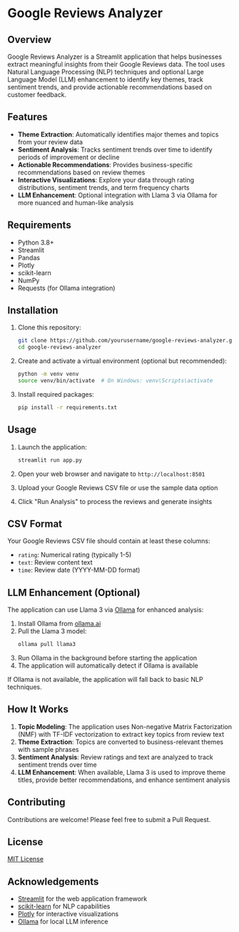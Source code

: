 # Google Reviews Analyzer

## Overview

Google Reviews Analyzer is a Streamlit application that helps businesses extract meaningful insights from their Google Reviews data. The tool uses Natural Language Processing (NLP) techniques and optional Large Language Model (LLM) enhancement to identify key themes, track sentiment trends, and provide actionable recommendations based on customer feedback.

## Features

- **Theme Extraction**: Automatically identifies major themes and topics from your review data
- **Sentiment Analysis**: Tracks sentiment trends over time to identify periods of improvement or decline
- **Actionable Recommendations**: Provides business-specific recommendations based on review themes
- **Interactive Visualizations**: Explore your data through rating distributions, sentiment trends, and term frequency charts
- **LLM Enhancement**: Optional integration with Llama 3 via Ollama for more nuanced and human-like analysis

## Requirements

- Python 3.8+
- Streamlit
- Pandas
- Plotly
- scikit-learn
- NumPy
- Requests (for Ollama integration)

## Installation

1. Clone this repository:
   ```bash
   git clone https://github.com/yourusername/google-reviews-analyzer.git
   cd google-reviews-analyzer
   ```

2. Create and activate a virtual environment (optional but recommended):
   ```bash
   python -m venv venv
   source venv/bin/activate  # On Windows: venv\Scripts\activate
   ```

3. Install required packages:
   ```bash
   pip install -r requirements.txt
   ```

## Usage

1. Launch the application:
   ```bash
   streamlit run app.py
   ```

2. Open your web browser and navigate to `http://localhost:8501`

3. Upload your Google Reviews CSV file or use the sample data option

4. Click "Run Analysis" to process the reviews and generate insights

## CSV Format

Your Google Reviews CSV file should contain at least these columns:
- `rating`: Numerical rating (typically 1-5)
- `text`: Review content text
- `time`: Review date (YYYY-MM-DD format)

## LLM Enhancement (Optional)

The application can use Llama 3 via [Ollama](https://ollama.ai/) for enhanced analysis:

1. Install Ollama from [ollama.ai](https://ollama.ai/)
2. Pull the Llama 3 model:
   ```bash
   ollama pull llama3
   ```
3. Run Ollama in the background before starting the application
4. The application will automatically detect if Ollama is available

If Ollama is not available, the application will fall back to basic NLP techniques.

## How It Works

1. **Topic Modeling**: The application uses Non-negative Matrix Factorization (NMF) with TF-IDF vectorization to extract key topics from review text
2. **Theme Extraction**: Topics are converted to business-relevant themes with sample phrases
3. **Sentiment Analysis**: Review ratings and text are analyzed to track sentiment trends over time
4. **LLM Enhancement**: When available, Llama 3 is used to improve theme titles, provide better recommendations, and enhance sentiment analysis

## Contributing

Contributions are welcome! Please feel free to submit a Pull Request.

## License

[MIT License](LICENSE)

## Acknowledgements

- [Streamlit](https://streamlit.io/) for the web application framework
- [scikit-learn](https://scikit-learn.org/) for NLP capabilities
- [Plotly](https://plotly.com/) for interactive visualizations
- [Ollama](https://ollama.ai/) for local LLM inference
